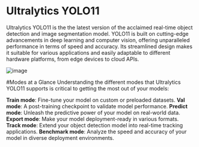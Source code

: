 # Ultralytics YOLO11
Ultralytics YOLO11 is the the latest version of the acclaimed real-time object detection and image segmentation model. YOLO11 is built on cutting-edge advancements in deep learning and computer vision, offering unparalleled performance in terms of speed and accuracy. Its streamlined design makes it suitable for various applications and easily adaptable to different hardware platforms, from edge devices to cloud APIs.

![image](https://github.com/user-attachments/assets/3d1e8650-3e49-49e6-bd3c-35c87b006bbd)

#Modes at a Glance
Understanding the different modes that Ultralytics YOLO11 supports is critical to getting the most out of your models:

**Train mode**: Fine-tune your model on custom or preloaded datasets.
**Val mode**: A post-training checkpoint to validate model performance.
**Predict mode**: Unleash the predictive power of your model on real-world data.
**Export mode**: Make your model deployment-ready in various formats.
**Track mode**: Extend your object detection model into real-time tracking applications.
**Benchmark mode**: Analyze the speed and accuracy of your model in diverse deployment environments.
